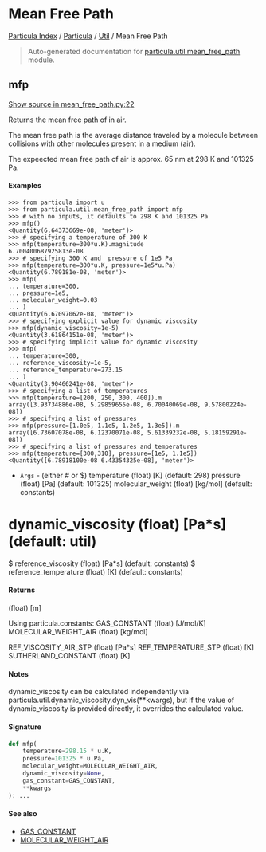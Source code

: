 # Mean Free Path

[Particula Index](../../README.md#particula-index) / [Particula](../index.md#particula) / [Util](./index.md#util) / Mean Free Path

> Auto-generated documentation for [particula.util.mean_free_path](../../../../particula/util/mean_free_path.py) module.

## mfp

[Show source in mean_free_path.py:22](../../../../particula/util/mean_free_path.py#L22)

Returns the mean free path of in air.

The mean free path is the average distance
traveled by a molecule between collisions
with other molecules present in a medium (air).

The expeected mean free path of air is approx.
65 nm at 298 K and 101325 Pa.

#### Examples

```
>>> from particula import u
>>> from particula.util.mean_free_path import mfp
>>> # with no inputs, it defaults to 298 K and 101325 Pa
>>> mfp()
<Quantity(6.64373669e-08, 'meter')>
>>> # specifying a temperature of 300 K
>>> mfp(temperature=300*u.K).magnitude
6.700400687925813e-08
>>> # specifying 300 K and  pressure of 1e5 Pa
>>> mfp(temperature=300*u.K, pressure=1e5*u.Pa)
<Quantity(6.789181e-08, 'meter')>
>>> mfp(
... temperature=300,
... pressure=1e5,
... molecular_weight=0.03
... )
<Quantity(6.67097062e-08, 'meter')>
>>> # specifying explicit value for dynamic viscosity
>>> mfp(dynamic_viscosity=1e-5)
<Quantity(3.61864151e-08, 'meter')>
>>> # specifying implicit value for dynamic viscosity
>>> mfp(
... temperature=300,
... reference_viscosity=1e-5,
... reference_temperature=273.15
... )
<Quantity(3.90466241e-08, 'meter')>
>>> # specifying a list of temperatures
>>> mfp(temperature=[200, 250, 300, 400]).m
array([3.93734886e-08, 5.29859655e-08, 6.70040069e-08, 9.57800224e-08])
>>> # specifying a list of pressures
>>> mfp(pressure=[1.0e5, 1.1e5, 1.2e5, 1.3e5]).m
array([6.73607078e-08, 6.12370071e-08, 5.61339232e-08, 5.18159291e-08])
>>> # specifying a list of pressures and temperatures
>>> mfp(temperature=[300,310], pressure=[1e5, 1.1e5])
<Quantity([6.78918100e-08 6.43354325e-08], 'meter')>
```

- `Args` - (either # or $)
    temperature           (float) [K]      (default: 298)
    pressure              (float) [Pa]     (default: 101325)
    molecular_weight      (float) [kg/mol] (default: constants)

#   dynamic_viscosity     (float) [Pa*s]   (default: util)
$   reference_viscosity   (float) [Pa*s]   (default: constants)
$   reference_temperature (float) [K]      (default: constants)

#### Returns

(float) [m]

Using particula.constants:
    GAS_CONSTANT            (float) [J/mol/K]
    MOLECULAR_WEIGHT_AIR    (float) [kg/mol]

REF_VISCOSITY_AIR_STP   (float) [Pa*s]
REF_TEMPERATURE_STP     (float) [K]
SUTHERLAND_CONSTANT     (float) [K]

#### Notes

dynamic_viscosity can be calculated independently via
particula.util.dynamic_viscosity.dyn_vis(**kwargs), but
if the value of dynamic_viscosity is provided directly,
it overrides the calculated value.

#### Signature

```python
def mfp(
    temperature=298.15 * u.K,
    pressure=101325 * u.Pa,
    molecular_weight=MOLECULAR_WEIGHT_AIR,
    dynamic_viscosity=None,
    gas_constant=GAS_CONSTANT,
    **kwargs
): ...
```

#### See also

- [GAS_CONSTANT](../constants.md#gas_constant)
- [MOLECULAR_WEIGHT_AIR](../constants.md#molecular_weight_air)
